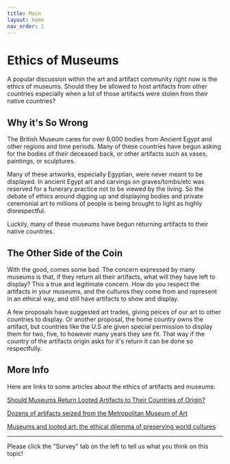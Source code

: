 ```yaml
---
title: Main
layout: home
nav_order: 1
---
```

# Ethics of Museums 

A popular discussion within the art and artifact community right now is the ethics of museums. Should they be allowed to host artifacts from other countries especially when a lot of those artifacts were stolen from their native countries? 

## Why it's So Wrong
The British Museum cares for over 6,000 bodies from Ancient Egypt and other regions and time periods. Many of these countries have begun asking for the bodies of their deceased back, or other artifacts such as vases, paintings, or sculptures. 

Many of these artworks, especially Egyptian, were never meant to be displayed. In ancient Egypt art and carvings on graves/tombs/etc was reserved for a funerary practice not to be viewed by the living. So the debate of ethics around digging up and displaying bodies and private ceremonial art to millions of people is being brought to light as highly disrespectful. 

Luckily, many of these museums have begun returning artifacts to their native countries. 

## The Other Side of the Coin 
With the good, comes some bad. 
The concern expressed by many museums is that, if they return all their artifacts, what will they have left to display? 
This a true and legitimate concern. How do you respect the artifacts in your museums, and the cultures they come from and represent in an ethical way, and still have artifacts to show and display. 

A few proposals have suggested art trades, giving peices of our art to other countries to display. Or another proposal, the home country owns the artifact, but countries like the U.S are given special permission to display them for two, five, to however many years they see fit. That way if the country of the artifacts origin asks for it's return it can be done so respectfully. 

## More Info 

Here are links to some articles about the ethics of artifacts and museums: 

[Should Museums Return Looted Artifacts to Their Countries of Origin?]

[Dozens of artifacts seized from the Metropolitan Museum of Art]

[Museums and looted art: the ethical dilemma of preserving world cultures]


[Should Museums Return Looted Artifacts to Their Countries of Origin?]: https://www.nytimes.com/2020/10/16/learning/should-museums-return-looted-artifacts-to-their-countries-of-origin.html
[Dozens of artifacts seized from the Metropolitan Museum of Art]: https://www.cnn.com/style/article/met-museum-artifacts-seized-new-york-looting/index.html
[Museums and looted art: the ethical dilemma of preserving world cultures]: https://www.theguardian.com/culture/2015/jun/29/museums-looting-art-artefacts-world-culture
---
Please click the "Survey" tab on the left to tell us what you think on this topic!
